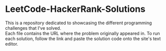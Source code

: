 # LeetCode-HackerRank-Solutions
This is a repository dedicated to showcasing the different programming challenges that I've solved.  
Each file contains the URL where the problem originally appeared in.  To run each solution, follow the link and 
paste the solution code onto the site's text editor.  
